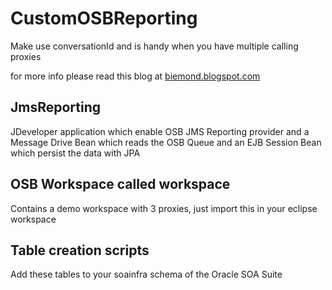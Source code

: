 CustomOSBReporting
==================
Make use conversationId and is handy when you have multiple calling proxies  

for more info please read this blog at [biemond.blogspot.com](http://biemond.blogspot.nl/2013/06/custom-osb-reporting-provider.html)  


JmsReporting
------------
JDeveloper application which enable OSB JMS Reporting provider and a Message Drive Bean which reads the OSB Queue and an EJB Session Bean which persist the data with JPA


OSB Workspace called workspace
------------------------------
Contains a demo workspace with 3 proxies, just import this in your eclipse workspace


Table creation scripts
----------------------
Add these tables to your soainfra schema of the Oracle SOA Suite



